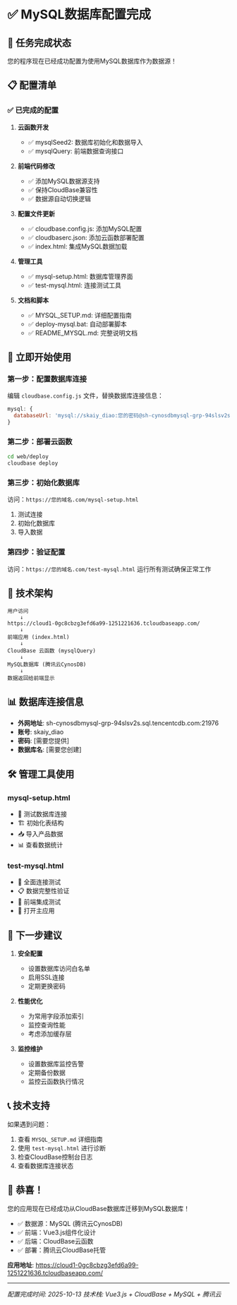 # ✅ MySQL数据库配置完成

## 🎯 任务完成状态

您的程序现在已经成功配置为使用MySQL数据库作为数据源！

## 📋 配置清单

### ✅ 已完成的配置

1. **云函数开发**
   - ✅ mysqlSeed2: 数据库初始化和数据导入
   - ✅ mysqlQuery: 前端数据查询接口

2. **前端代码修改**
   - ✅ 添加MySQL数据源支持
   - ✅ 保持CloudBase兼容性
   - ✅ 数据源自动切换逻辑

3. **配置文件更新**
   - ✅ cloudbase.config.js: 添加MySQL配置
   - ✅ cloudbaserc.json: 添加云函数部署配置
   - ✅ index.html: 集成MySQL数据加载

4. **管理工具**
   - ✅ mysql-setup.html: 数据库管理界面
   - ✅ test-mysql.html: 连接测试工具

5. **文档和脚本**
   - ✅ MYSQL_SETUP.md: 详细配置指南
   - ✅ deploy-mysql.bat: 自动部署脚本
   - ✅ README_MYSQL.md: 完整说明文档

## 🚀 立即开始使用

### 第一步：配置数据库连接
编辑 `cloudbase.config.js` 文件，替换数据库连接信息：

```javascript
mysql: {
  databaseUrl: 'mysql://skaiy_diao:您的密码@sh-cynosdbmysql-grp-94slsv2s.sql.tencentcdb.com:21976/您的数据库名'
}
```

### 第二步：部署云函数
```bash
cd web/deploy
cloudbase deploy
```

### 第三步：初始化数据库
访问：`https://您的域名.com/mysql-setup.html`
1. 测试连接
2. 初始化数据库
3. 导入数据

### 第四步：验证配置
访问：`https://您的域名.com/test-mysql.html`
运行所有测试确保正常工作

## 🔧 技术架构

```
用户访问
    ↓
https://cloud1-0gc8cbzg3efd6a99-1251221636.tcloudbaseapp.com/
    ↓
前端应用 (index.html)
    ↓
CloudBase 云函数 (mysqlQuery)
    ↓
MySQL数据库 (腾讯云CynosDB)
    ↓
数据返回给前端显示
```

## 📊 数据库连接信息

- **外网地址**: sh-cynosdbmysql-grp-94slsv2s.sql.tencentcdb.com:21976
- **账号**: skaiy_diao
- **密码**: [需要您提供]
- **数据库名**: [需要您创建]

## 🛠️ 管理工具使用

### mysql-setup.html
- 🔗 测试数据库连接
- 🏗️ 初始化表结构
- 📥 导入产品数据
- 📊 查看数据统计

### test-mysql.html
- 🧪 全面连接测试
- 📋 数据完整性验证
- 🔄 前端集成测试
- 📱 打开主应用

## 🎯 下一步建议

1. **安全配置**
   - 设置数据库访问白名单
   - 启用SSL连接
   - 定期更换密码

2. **性能优化**
   - 为常用字段添加索引
   - 监控查询性能
   - 考虑添加缓存层

3. **监控维护**
   - 设置数据库监控告警
   - 定期备份数据
   - 监控云函数执行情况

## 📞 技术支持

如果遇到问题：
1. 查看 `MYSQL_SETUP.md` 详细指南
2. 使用 `test-mysql.html` 进行诊断
3. 检查CloudBase控制台日志
4. 查看数据库连接状态

## 🎊 恭喜！

您的应用现在已经成功从CloudBase数据库迁移到MySQL数据库！

- ✅ 数据源：MySQL (腾讯云CynosDB)
- ✅ 前端：Vue3.js组件化设计
- ✅ 后端：CloudBase云函数
- ✅ 部署：腾讯云CloudBase托管

**应用地址**: https://cloud1-0gc8cbzg3efd6a99-1251221636.tcloudbaseapp.com/

---

*配置完成时间: 2025-10-13*
*技术栈: Vue3.js + CloudBase + MySQL + 腾讯云*
